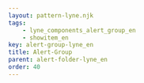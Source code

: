 ```yaml
---
layout: pattern-lyne.njk
tags: 
    - lyne_components_alert_group_en
    - showitem_en
key: alert-group-lyne_en
title: Alert-Group
parent: alert-folder-lyne_en
order: 40
---
```

